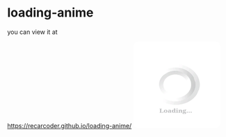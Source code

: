 # loading-anime
you can view it at

 https://recarcoder.github.io/loading-anime/
<img id="no" src="Screenshot_2021-06-03-08-38-51-687.jpeg" height="200px" width="200px"></img>
<style>#no{border-radius:10px;}</style>
